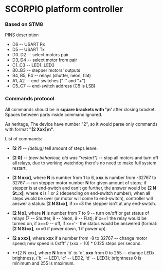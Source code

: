 SCORPIO platform controller
============================

### Based on STM8

PINS description

* D6 -- USART Rx
* D5 -- USART Tx
* D0..D2 -- select motors pair
* D3, D4 -- select motor from pair
* C1..C3 -- LED1..LED3
* B0..B3 -- stepper motors' outputs
* B4, B5, F4 -- relays (shutter, neon, flat)
* A1, A2 -- end-switches ("-" and "+")
* C5..C7 -- end-switch address (C5 is LSB)

### Commands protocol
All commands should be in **square brackets with '\n'** after closing bracket. Spaces between parts
inside command ignored.

As heritage, The device have number "2", so it would parse only commands with format **"[2 Xxx]\n"**.

List of commands:

* **[2 ?]** -- *(debug)* tell amount of steps leave.

* **[2 0]** -- *(new behaviour, old was "restart")* -- stop all motors and turn off all relays, due
to working watchdog there's no need to make full system restart.

* **[2 N xxx]**, where **N** is number from 1 to 6, **xxx** is number from -32767 to 32767 -- run
stepper motor number **N** for given amount of steps; if stepper is at end-switch and can't go further,
the answer would be **[2 N St=x]**, where **x** is 1 or 2 (depending on end-switch number);
when all steps wuold be over (or motor will come to end-switch), controller will answer a status:
**[2 N St=x]**, if x==3 the stepper isn't at any end-switch.

* **[2 N x]**, where **N** is number from 7 to 9 -- turn on/off or get status of relays (7 -- Shutter,
8 -- Neon, 9 -- Flat); if x==1 the relay would be turned on, if x==0 -- off, if x=='-' the status would
be answered (format: **[2 N St=x]**, x==0 if power down, 1 if power up).

* **[2 a xxx]**, where **xxx** if a number from -8 to 32767 -- change motor speed;
new speed is 0xffff / (xxx + 10) * 0.125 steps per second.

* **[2 N xxx], where **N** from 'b' to 'd', **xxx** from 0 to 255 -- change LEDx brightness, ('b' -- LED1,
'c' -- LED2, 'd' -- LED3); brightness 0 is minimum and 255 is maximum.

